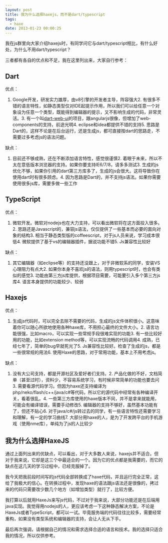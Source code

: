 ```yaml
---
layout: post
title: 我为什么选择haxejs，而不是dart/typescript
tags:
  - haxe
date: 2013-01-23 00:00:25
---
```


我在js群里向大家介绍haxejs时，有同学问它与dart/typescript相比，有什么好处，为什么不用dart/typescript？

三者都有各自的优点和不足，我在这里列出来，大家自行参考：

## Dart

优点：

1.  Google开发，研发实力雄厚，由v8引擎的开发者主导，阵容强大2.  有很多不错的语言特性，如静态类型仅对IDE起提示作用，所以我们可以给任意一个对象设为任意一个类型，既能得到编辑器的提示，又不影响生成的代码，非常灵活。3.  有一个叫[dart-web-ui](https://github.com/dart-lang/web-ui)的项目，跟angularjs很像，但增加了web-components的支持，前途光明4.  eclipse和idea都提供不错的支持5.  思路是Dart的，这样不论是在后台运行，还是生成js，都可直接按dart的思路走，不需要过多考虑js的语法问题。

缺点：

1.  目前还不够成熟，还在不断添加语言特性，感觉很谨慎2.  着眼于未来，所以不太在意低版本浏览器的支持。如果你要支持IE6/7/8，请多多测试3.  生成的js优化不够，如果你引用的dart第三方库多了，生成的js会很大。这将导致你在使用dart时有很多顾虑。4.  因为思路是Dart的，并不支持js语法。如果你需要使用很多js库，需要多做一些工作

## TypeScript

优点：

1.  微软开发。微软对nodejs也在大力支持，可以看出微软将在这方面投入很多。2.  思路还是Javascript的，兼容js语法，仅仅提供了一些基本而必要的面向对象的结构3.  相当于静态类型版的coffeescript，对于js人员来说，学习成本很低4.  微软提供了基于vs的编辑器插件，据说功能不错5.  Js兼容性比较好

缺点：

1.  其它编辑器（如eclipse等）的支持还没跟上，对于非微软系的同学，安装VS心理阻力有点大2.  如果你本身不喜欢js的语法，则用typescript时，也会有类似的感觉3.  功能由第三方js库提供，根据项目需要，可能要引入多个第三方js库4.  语言本身提供的功能较少、较弱

## Haxejs

优点：

1.  生成js代码时，可以完全去除不需要的代码，生成的js文件体积很小。这意味着你可以随心所欲地使用各种haxe库，不用担心最终的文件大小。2.  语言功能很强，比如macro，可以实现一些常规手段很难实现的功能3.  有一些比较好用的功能，比如extension method等，可以实现流畅的代码调用4.  成熟，已经七年了，简单的bug早就死光了5.  Js兼容性比较好。检查了生成的js，都是一些很常规的用法6.  使用Haxe的思路，对于常用功能，基本上不用考虑js。

缺点：

1.  没有大公司支持，都是开源社区及爱好者们支持。2.  产品化做的不好，文档简单（甚至过时），资料少，不容易系统学习，有时候非常简单的功能也要去问3.  需要看源代码学习。但因为haxe还支持编译为php/neko/flash/c++/java/c#等代码，所以它的源代码中经常有各种编译开关，看着很乱。4.  一些第三方库使用的haxe版本不同，并不是拿来就能用，可能会有编译错误，需要手动修改5.  编辑器的支持不够好，虽然基本功能有了，但还不贴心6.  对于java/c#/js转过去的同学，有一些语言特性还需要学习和理解，有一定的学习曲线7.  大部分用haxe的人，是为了开发跨平台的手机游戏（使用nme库），单纯为了js的人比较少

## 我为什么选择HaxeJS

通过上面列出来的优缺点，可以看出，对于大多数人来说，haxejs并不适合。但对于我来说，它却是这三个中最适合的一个。因为它的优点都是我需要的，而它的缺点在这几天的学习过程中，已经克服掉了。

我今天把我前段时间写的js代码全部转换成了haxe代码，并且运行完全正常，这给了我极大的信心。在转换过程中，发现haxe的语法跟js语法还是很像的，拷过来的代码只需要改少数几个地方（如增加类型）就行了，比较方便。

我打算以后就用HaxeJs来写js代码，不过对于我来说，大部分功能还是在后端用java实现。我觉得用nodejs的人，更应该考虑一下这种静态解决方案，不论是HaxeJs或者TypeScript，都可以一试。毕竟服务端的代码往往比较多，需要经常重构，如果没有类型系统和编辑器的支持，会让人无从下手。

最后再次强调，请根据自己的情况和需求选择合适的语言和技术。我的选择只适合我的情况，所以仅供参考。
